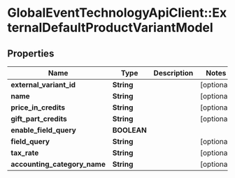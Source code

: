 # GlobalEventTechnologyApiClient::ExternalDefaultProductVariantModel

## Properties
Name | Type | Description | Notes
------------ | ------------- | ------------- | -------------
**external_variant_id** | **String** |  | [optional] 
**name** | **String** |  | [optional] 
**price_in_credits** | **String** |  | [optional] 
**gift_part_credits** | **String** |  | [optional] 
**enable_field_query** | **BOOLEAN** |  | 
**field_query** | **String** |  | [optional] 
**tax_rate** | **String** |  | [optional] 
**accounting_category_name** | **String** |  | [optional] 

